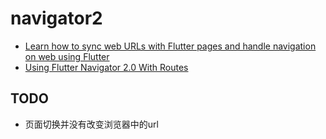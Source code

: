 # navigator2

- [Learn how to sync web URLs with Flutter pages and handle navigation on web using Flutter](https://techblog.geekyants.com/navigation-20-routing-on-flutter-web)
- [Using Flutter Navigator 2.0 With Routes](https://medium.com/@Ikay_codes/using-flutter-navigator-2-0-with-routes-1e8b2dcb0e84)

## TODO
- 页面切换并没有改变浏览器中的url
